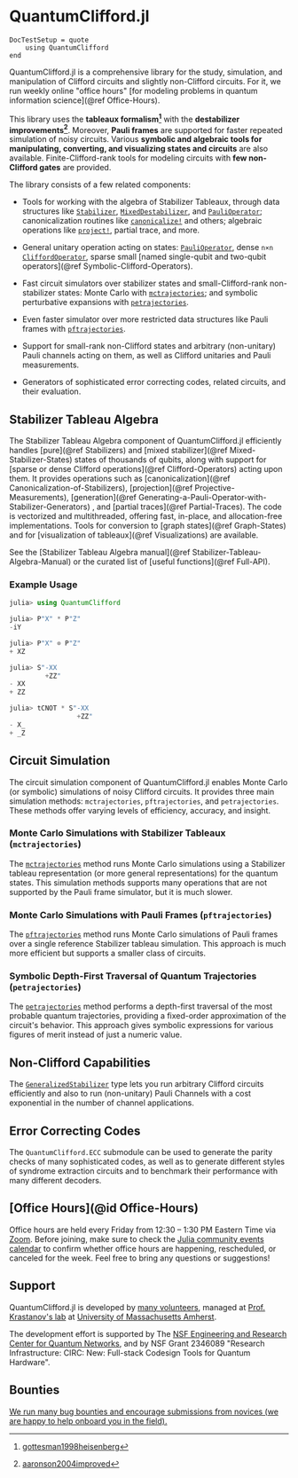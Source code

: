 # QuantumClifford.jl

```@meta
DocTestSetup = quote
    using QuantumClifford
end
```

QuantumClifford.jl is a comprehensive library for the study, simulation, and manipulation of Clifford circuits and slightly non-Clifford circuits. For it, we run weekly online "office hours" [for modeling problems in quantum information science](@ref Office-Hours).

This library uses the **tableaux formalism[^1]** with the **destabilizer improvements[^2]**. Moreover, **Pauli frames** are supported for faster repeated simulation of noisy circuits. Various **symbolic and algebraic tools for manipulating, converting, and visualizing states and circuits** are also available. Finite-Clifford-rank tools for modeling circuits with **few non-Clifford gates** are provided. 

[^1]: [gottesman1998heisenberg](@cite)

[^2]: [aaronson2004improved](@cite)

The library consists of a few related components:

- Tools for working with the algebra of Stabilizer Tableaux, through data structures like [`Stabilizer`](@ref), [`MixedDestabilizer`](@ref), and [`PauliOperator`](@ref); canonicalization routines like [`canonicalize!`](@ref) and others; algebraic operations like [`project!`](@ref), partial trace, and more.

- General unitary operation acting on states: [`PauliOperator`](@ref), dense `n×n` [`CliffordOperator`](@ref), sparse small [named single-qubit and two-qubit operators](@ref Symbolic-Clifford-Operators).

- Fast circuit simulators over stabilizer states and small-Clifford-rank non-stabilizer states: Monte Carlo with [`mctrajectories`](@ref); and symbolic perturbative expansions with [`petrajectories`](@ref).

- Even faster simulator over more restricted data structures like Pauli frames with [`pftrajectories`](@ref).

- Support for small-rank non-Clifford states and arbitrary (non-unitary) Pauli channels acting on them, as well as Clifford unitaries and Pauli measurements.

- Generators of sophisticated error correcting codes, related circuits, and their evaluation.

## Stabilizer Tableau Algebra

The Stabilizer Tableau Algebra component of QuantumClifford.jl efficiently handles [pure](@ref Stabilizers) and [mixed stabilizer](@ref Mixed-Stabilizer-States) states of thousands of qubits, along with support for [sparse or dense Clifford operations](@ref Clifford-Operators) acting upon them. It provides operations such as [canonicalization](@ref Canonicalization-of-Stabilizers), [projection](@ref Projective-Measurements), [generation](@ref Generating-a-Pauli-Operator-with-Stabilizer-Generators) , and [partial traces](@ref Partial-Traces). The code is vectorized and multithreaded, offering fast, in-place, and allocation-free implementations. Tools for conversion to [graph states](@ref Graph-States) and for [visualization of tableaux](@ref Visualizations) are available.

See the [Stabilizer Tableau Algebra manual](@ref Stabilizer-Tableau-Algebra-Manual) or the curated list of [useful functions](@ref Full-API).

### Example Usage

```julia
julia> using QuantumClifford

julia> P"X" * P"Z"
-iY

julia> P"X" ⊗ P"Z"
+ XZ

julia> S"-XX
         +ZZ"
- XX
+ ZZ

julia> tCNOT * S"-XX
                 +ZZ"
- X_
+ _Z
```

## Circuit Simulation

The circuit simulation component of QuantumClifford.jl enables Monte Carlo (or symbolic) simulations of noisy Clifford circuits. It provides three main simulation methods: `mctrajectories`, `pftrajectories`, and `petrajectories`. These methods offer varying levels of efficiency, accuracy, and insight.

### Monte Carlo Simulations with Stabilizer Tableaux (`mctrajectories`)

The [`mctrajectories`](@ref) method runs Monte Carlo simulations using a Stabilizer tableau representation (or more general representations) for the quantum states. This simulation methods supports many operations that are not supported by the Pauli frame simulator, but it is much slower.

### Monte Carlo Simulations with Pauli Frames (`pftrajectories`)

The [`pftrajectories`](@ref) method runs Monte Carlo simulations of Pauli frames over a single reference Stabilizer tableau simulation. This approach is much more efficient but supports a smaller class of circuits.

### Symbolic Depth-First Traversal of Quantum Trajectories (`petrajectories`)

The [`petrajectories`](@ref) method performs a depth-first traversal of the most probable quantum trajectories, providing a fixed-order approximation of the circuit's behavior. This approach gives symbolic expressions for various figures of merit instead of just a numeric value.

## Non-Clifford Capabilities

The [`GeneralizedStabilizer`](@ref) type lets you run arbitrary Clifford circuits efficiently and also to run (non-unitary) Pauli Channels with a cost exponential in the number of channel applications.

## Error Correcting Codes

The `QuantumClifford.ECC` submodule can be used to generate the parity checks of many sophisticated codes, as well as to generate different styles of syndrome extraction circuits and to benchmark their performance with many different decoders.

## [Office Hours](@id Office-Hours)

Office hours are held every Friday from 12:30 – 1:30 PM Eastern Time via [Zoom](https://umass-amherst.zoom.us/j/95986275946?pwd=6h7Wbai1bXIai0XQsatNRWaVbQlTDr.1). Before joining, make sure to check the [Julia community events calendar](https://julialang.org/community/#events) to confirm whether office hours are happening, rescheduled, or canceled for the week. Feel free to bring any questions or suggestions!

## Support

QuantumClifford.jl is developed by [many volunteers](https://github.com/QuantumSavory/QuantumClifford.jl/graphs/contributors), managed at [Prof. Krastanov's lab](https://lab.krastanov.org/) at [University of Massachusetts Amherst](https://www.umass.edu/quantum/).

The development effort is supported by The [NSF Engineering and Research Center for Quantum Networks](https://cqn-erc.arizona.edu/), and
by NSF Grant 2346089 "Research Infrastructure: CIRC: New: Full-stack Codesign Tools for Quantum Hardware".

## Bounties

[We run many bug bounties and encourage submissions from novices (we are happy to help onboard you in the field).](https://github.com/QuantumSavory/.github/blob/main/BUG_BOUNTIES.md)